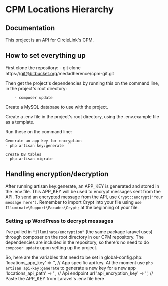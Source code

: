 # CPM Locations Hierarchy

## Documentation

This project is an API for CircleLink's CPM.


## How to set everything up 

First clone the repository:
	- git clone https://git@bitbucket.org/medadherence/cpm-git.git

Then get the project's dependencies by running this on the command line, in the project's root directory:
	
        - composer update

Create a MySQL database to use with the project.

Create a .env file in the project's root directory, using the .env.example file as a template.

Run these on the command line:

	Generate an app key for encryption
	- php artisan key:generate

	Create DB tables
	- php artisan migrate


## Handling encryption/decryption
After running artisan key:generate, an APP_KEY is generated and stored in the .env file. This APP_KEY will be used to encrypt messages sent from the API.
To send an encrypted message from the API, use `Crypt::encrypt('Your message here')`. 
Remember to import Crypt into your file using `use Illuminate\Support\Facades\Crypt;` at the beginning of your file.

### Setting up WordPress to decrypt messages
I've pulled in `"illuminate/encryption"` (the same package laravel uses) through composer on the root directory in our CPM repository.
The dependencies are included in the repository, so there's no need to do `composer update` upon setting up the project.

So, here are the variables that need to be set in global-config.php:
	'locations_app_key' => '',     // App specific api key. At the moment use `php artisan api-key:generate` to generate a new key for a new app
	'locations_api_path' => '',    // Api endpoint url
	'api_encryption_key' => '',    // Paste the APP_KEY from Laravel's .env file here